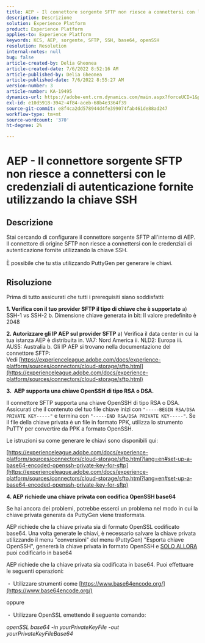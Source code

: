 ```yaml
---
title: AEP - Il connettore sorgente SFTP non riesce a connettersi con le credenziali di autenticazione fornite utilizzando la chiave SSH
description: Descrizione
solution: Experience Platform
product: Experience Platform
applies-to: Experience Platform
keywords: KCS, AEP, sorgente, SFTP, SSH, base64, openSSH
resolution: Resolution
internal-notes: null
bug: false
article-created-by: Delia Gheonea
article-created-date: 7/6/2022 8:52:16 AM
article-published-by: Delia Gheonea
article-published-date: 7/6/2022 8:55:27 AM
version-number: 3
article-number: KA-19495
dynamics-url: https://adobe-ent.crm.dynamics.com/main.aspx?forceUCI=1&pagetype=entityrecord&etn=knowledgearticle&id=ad9808ea-08fd-ec11-82e5-000d3a3b090d
exl-id: e10d5918-3942-4f84-aceb-68b4e3364f39
source-git-commit: e8f4ca2dd578944d4fe399074fab461de88ad247
workflow-type: tm+mt
source-wordcount: '370'
ht-degree: 2%

---
```


# AEP - Il connettore sorgente SFTP non riesce a connettersi con le credenziali di autenticazione fornite utilizzando la chiave SSH

## Descrizione

Stai cercando di configurare il connettore sorgente SFTP all&#39;interno di AEP. Il connettore di origine SFTP non riesce a connettersi con le credenziali di autenticazione fornite utilizzando la chiave SSH.<br><br>È possibile che tu stia utilizzando PuttyGen per generare le chiavi.

## Risoluzione


Prima di tutto assicurati che tutti i prerequisiti siano soddisfatti:

<b>1. Verifica con il tuo provider SFTP il tipo di chiave che è supportato</b>
a) SSH-1 vs SSH-2 b. Dimensione chiave generata in bit: Il valore predefinito è 2048

<b>2. Autorizzare gli IP AEP sul provider SFTP</b>
a) Verifica il data center in cui la tua istanza AEP è distribuita in. VA7: Nord America ii. NLD2: Europa iii. AUS5: Australia b. Gli IP AEP si trovano nella documentazione del connettore SFTP: Vedi [https://experienceleague.adobe.com/docs/experience-platform/sources/connectors/cloud-storage/sftp.html](https://experienceleague.adobe.com/docs/experience-platform/sources/connectors/cloud-storage/sftp.html)



<b>3.  AEP supporta una chiave OpenSSH di tipo RSA o DSA.</b>

Il connettore SFTP supporta una chiave OpenSSH di tipo RSA o DSA. Assicurati che il contenuto del tuo file chiave inizi con `"-----BEGIN RSA/DSA PRIVATE KEY-----"` e termina con `"-----END RSA/DSA PRIVATE KEY-----"`. Se il file della chiave privata è un file in formato PPK, utilizza lo strumento PuTTY per convertire da PPK a formato OpenSSH.

Le istruzioni su come generare le chiavi sono disponibili qui:

[https://experienceleague.adobe.com/docs/experience-platform/sources/connectors/cloud-storage/sftp.html?lang=en#set-up-a-base64-encoded-openssh-private-key-for-sftp](https://experienceleague.adobe.com/docs/experience-platform/sources/connectors/cloud-storage/sftp.html?lang=en#set-up-a-base64-encoded-openssh-private-key-for-sftp)



<b>4. AEP richiede una chiave privata con codifica OpenSSH base64 </b>



Se hai ancora dei problemi, potrebbe esserci un problema nel modo in cui la chiave privata generata da PuttyGen viene trasformata.

AEP richiede che la chiave privata sia di formato OpenSSL codificato base64. Una volta generate le chiavi, è necessario salvare la chiave privata utilizzando il menu &quot;conversioni&quot; del menu (PuttyGen) &quot;Esporta chiave OpenSSH&quot;, genererà la chiave privata in formato OpenSSH e <u>SOLO ALLORA</u> puoi codificarlo in base64

AEP richiede che la chiave privata sia codificata in base64. Puoi effettuare le seguenti operazioni:

・ Utilizzare strumenti come [https://www.base64encode.org/](https://www.base64encode.org/)

oppure

・ Utilizzare OpenSSL emettendo il seguente comando:

*openSSL base64 -in yourPrivateKeyFile -out
<br>yourPrivateKeyFileBase64*
